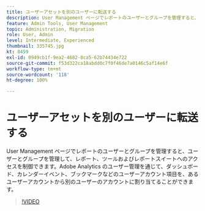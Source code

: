 ```yaml
---
title: ユーザーアセットを別のユーザーに転送する
description: User Management ページでレポートのユーザーとグループを管理すると、ユーザーとグループを管理して、レポート、ツールおよびレポートスイートへのアクセスを制御できます。Adobe Analytics のユーザー管理を通じて、ダッシュボード、カレンダーイベント、ブックマークなどのユーザーアカウント項目を、あるユーザーアカウントから別のユーザーのアカウントに割り当てることができます。
feature: Admin Tools, User Management
topic: Administration, Migration
role: User, Admin
level: Intermediate, Experienced
thumbnail: 335745.jpg
kt: 8459
exl-id: 0949cb1f-9ea2-4682-8ca5-62b74434e722
source-git-commit: f53d322ca18abdd0c7f0f46de7a0146c5af14e6f
workflow-type: tm+mt
source-wordcount: '118'
ht-degree: 100%

---
```


# ユーザーアセットを別のユーザーに転送する

User Management ページでレポートのユーザーとグループを管理すると、ユーザーとグループを管理して、レポート、ツールおよびレポートスイートへのアクセスを制御できます。Adobe Analytics のユーザー管理を通じて、ダッシュボード、カレンダーイベント、ブックマークなどのユーザーアカウント項目を、あるユーザーアカウントから別のユーザーのアカウントに割り当てることができます。


>[!VIDEO](https://video.tv.adobe.com/v/335745/?quality=12&learn=on)
